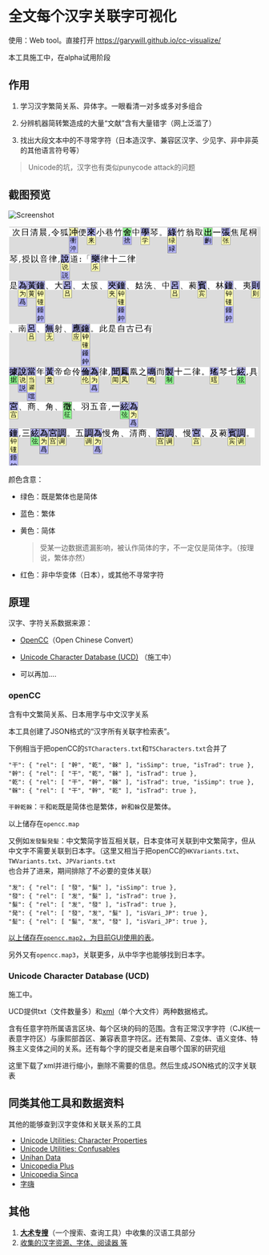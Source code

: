 # 全文每个汉字关联字可视化

使用：Web tool。直接打开 https://garywill.github.io/cc-visualize/

本工具施工中，在alpha试用阶段

## 作用

1. 学习汉字繁简关系、异体字。一眼看清一对多或多对多组合

2. 分辨机器简转繁造成的大量“文献”含有大量错字（网上泛滥了）

3. 找出大段文本中的不寻常字符（日本造汉字、兼容区汉字、少见字、非中非英的其他语言符号等）
  > Unicode的坑，汉字也有类似punycode attack的问题

## 截图预览

![Screenshot](https://repository-images.githubusercontent.com/395479775/5b0eff04-c615-4b80-bc87-091443360351)

![Screenshot](Screenshot.png)

颜色含意：

- 绿色：既是繁体也是简体

- 蓝色：繁体

- 黄色：简体
  
  > 受某一边数据遗漏影响，被认作简体的字，不一定仅是简体字。（按理说，繁体亦然）

- 红色：非中华变体（日本），或其他不寻常字符


## 原理

汉字、字符关系数据来源：

- [OpenCC](https://github.com/BYVoid/OpenCC)（Open Chinese Convert）

- [Unicode Character Database (UCD)](https://www.unicode.org/ucd/) （施工中）

- 可以再加....

### openCC

含有中文繁简关系、日本用字与中文汉字关系

本工具创建了JSON格式的“汉字所有关联字检索表”。

下例相当于把openCC的`STCharacters.txt`和`TSCharacters.txt`合并了

```
"干": { "rel": [ "幹", "乾", "榦" ], "isSimp": true, "isTrad": true },
"幹": { "rel": [ "干", "乾", "榦" ], "isTrad": true },
"乾": { "rel": [ "干", "幹", "榦" ], "isTrad": true, "isSimp": true },
"榦": { "rel": [ "干", "幹", "乾" ], "isTrad": true },
```

`干幹乾榦`：`干`和`乾`既是简体也是繁体，`幹`和`榦`仅是繁体。

以上储存在`opencc.map`

又例如`发發髮発髪`：中文繁简字皆互相关联，日本变体可关联到中文繁简字，但从中文字不需要关联到日本字。（这里又相当于把openCC的`HKVariants.txt`、`TWVariants.txt`、`JPVariants.txt`也合并了进来，期间排除了不必要的变体关联）

```
"发": { "rel": [ "發", "髮" ], "isSimp": true },
"發": { "rel": [ "发", "髮" ], "isTrad": true },
"髮": { "rel": [ "发", "發" ], "isTrad": true },
"発": { "rel": [ "發", "发", "髮" ], "isVari_JP": true },
"髪": { "rel": [ "髮", "发", "發" ], "isVari_JP": true },
```

<u>以上储存在`opencc.map2`，为目前GUI使用的表</u>。

另外又有`opencc.map3`，关联更多，从中华字也能够找到日本字。

### Unicode Character Database (UCD)

施工中。

UCD提供txt（文件数量多）和[xml](https://www.unicode.org/Public/15.0.0/ucdxml/)（单个大文件）两种数据格式。

含有任意字符所属语言区块、每个区块的码的范围。含有正常汉字字符（CJK统一表意字符区）与康熙部首区、兼容表意字符区。还有繁简、Z变体、语义变体、特殊主义变体之间的关系。还有每个字的提交者是来自哪个国家的研究组

这里下载了xml并进行缩小，删除不需要的信息。然后生成JSON格式的汉字关联表


## 同类其他工具和数据资料

其他的能够查到汉字变体和关联关系的工具

- [Unicode Utilities: Character Properties](https://util.unicode.org/UnicodeJsps/character.jsp)
- [Unicode Utilities: Confusables](https://util.unicode.org/UnicodeJsps/confusables.jsp)
- [Unihan Data](http://www.unicode.org/cgi-bin/GetUnihanData.pl)
- [Unicopedia Plus](https://github.com/tonton-pixel/unicopedia-plus)
- [Unicopedia Sinca](https://github.com/tonton-pixel/unicopedia-sinica)
- [字嗨](https://zi-hi.com/sp/uni/)

## 其他

1. [**大术专搜**](https://github.com/garywill/BigSearch/blob/master/src/README_zh.md)（一个搜索、查询工具）中收集的汉语工具部分
2. [收集的汉字资源、字体、阅读器 等](https://gitlab.com/garywill/cc-resources/-/releases)
